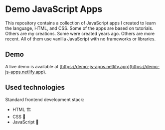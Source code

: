 # Demo JavaScript Apps

This repository contains a collection of JavaScript apps I created to learn the language, HTML, and CSS. Some of the apps are based on tutorials. Others are my creations. Some were created years ago. Others are more recent. All of them use vanilla JavaScript with no frameworks or libraries.

## Demo

A live demo is available at [https://demo-js-apps.netlify.app](https://demo-js-apps.netlify.app).

## Used technologies

Standard frontend development stack:
- HTML 🏗️
- CSS 🦄
- JavaScript 💛
